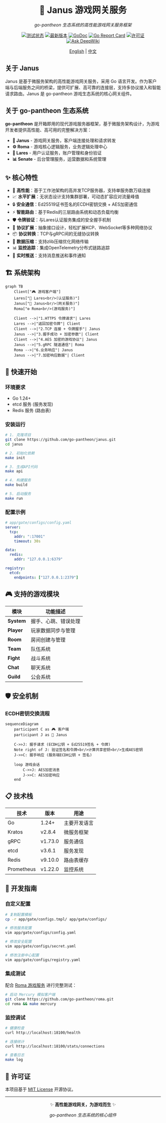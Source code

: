 <div align="center">
  <h1>🔰 Janus 游戏网关服务</h1>
  <p><em>go-pantheon 生态系统的高性能游戏网关服务框架</em></p>
</div>

<p align="center">
<a href="https://github.com/go-pantheon/janus/actions/workflows/test.yml"><img src="https://github.com/go-pantheon/janus/workflows/Test/badge.svg" alt="测试状态"></a>
<a href="https://github.com/go-pantheon/janus/releases"><img src="https://img.shields.io/github/v/release/go-pantheon/janus" alt="最新版本"></a>
<a href="https://pkg.go.dev/github.com/go-pantheon/janus"><img src="https://pkg.go.dev/badge/github.com/go-pantheon/janus" alt="GoDoc"></a>
<a href="https://goreportcard.com/report/github.com/go-pantheon/janus"><img src="https://goreportcard.com/badge/github.com/go-pantheon/janus" alt="Go Report Card"></a>
<a href="https://github.com/go-pantheon/janus/blob/main/LICENSE"><img src="https://img.shields.io/github/license/go-pantheon/janus" alt="许可证"></a>
<a href="https://deepwiki.com/go-pantheon/janus"><img src="https://deepwiki.com/badge.svg" alt="Ask DeepWiki"></a>
</p>

<p align="center">
  <a href="README.md">English</a> | <a href="README-zh.md">中文</a>
</p>

## 关于 Janus

Janus 是基于微服务架构的高性能游戏网关服务，采用 Go 语言开发。作为客户端与后端服务之间的桥梁，提供可扩展、高可靠的连接层，支持多协议接入和智能请求路由。Janus 是 go-pantheon 游戏生态系统的核心网关组件。

## 关于 go-pantheon 生态系统

**go-pantheon** 是开箱即用的现代游戏服务器框架，基于微服务架构设计，为游戏开发者提供高性能、高可用的完整解决方案：

- **🔰 Janus** - 游戏网关服务，客户端连接处理和请求转发
- **⚙️ Roma** - 游戏核心逻辑服务，业务逻辑处理中心
- **🔐 Lares** - 用户认证服务，账户管理和身份验证
- **📊 Senate** - 后台管理服务，运营数据和系统管理

## ✨ 核心特性

- 🚀 **高性能**：基于工作池架构的高并发TCP服务器，支持单服务数万级连接
- 📈 **水平扩展**：无状态设计支持集群部署，可动态扩容应对流量峰值
- 🔒 **安全通信**：Ed25519证书签名的ECDH密钥交换 + AES加密通信
- ⚡ **智能路由**：基于Redis的三层路由系统和动态负载均衡
- 🛡️ **令牌验证**：与Lares认证服务集成的安全握手机制
- 🔌 **协议扩展**：抽象接口设计，轻松扩展KCP、WebSocket等多种网络协议
- 📦 **协议转换**：TCP与gRPC间的无缝协议转换
- 🔄 **数据压缩**：支持zlib压缩优化网络传输
- 📊 **监控追踪**：集成OpenTelemetry分布式链路追踪
- 🎯 **实时推送**：支持消息推送和事件通知

## 🏗️ 系统架构

```mermaid
graph TB
    Client["🎮 游戏客户端"]
    Lares["🔐 Lares<br/>(认证服务)"]
    Janus["🔰 Janus<br/>(网关服务)"]
    Roma["⚙️ Roma<br/>(游戏服务)"]

    Client -->|"1.HTTPS 令牌请求"| Lares
    Lares -->|"返回加密令牌"| Client
    Client -->|"2.TCP 连接 + 令牌握手"| Janus
    Janus -->|"3.握手成功 + 加密参数"| Client
    Client -->|"4.AES 加密的游戏协议"| Janus
    Janus -->|"5.gRPC 隧道通信"| Roma
    Roma -->|"6.业务响应"| Janus
    Janus -->|"7.加密响应数据"| Client
```

## 🚀 快速开始

### 环境要求

- Go 1.24+
- etcd 服务 (服务发现)
- Redis 服务 (路由表)

### 安装运行

```bash
# 1. 克隆项目
git clone https://github.com/go-pantheon/janus.git
cd janus

# 2. 初始化依赖
make init

# 3. 生成API代码
make api

# 4. 构建服务
make build

# 5. 启动服务
make run
```

### 配置示例

```yaml
# app/gate/configs/config.yaml
server:
  tcp:
    addr: ":17001"
    timeout: 30s

data:
  redis:
    addr: "127.0.0.1:6379"

registry:
  etcd:
    endpoints: ["127.0.0.1:2379"]
```

## 🎮 支持的游戏模块

| 模块       | 功能描述             |
| ---------- | -------------------- |
| **System** | 握手、心跳、错误处理 |
| **Player** | 玩家数据同步与管理   |
| **Room**   | 房间创建与管理       |
| **Team**   | 队伍系统             |
| **Fight**  | 战斗系统             |
| **Chat**   | 聊天系统             |
| **Guild**  | 公会系统             |

## 🛡️ 安全机制

### ECDH密钥交换流程

```mermaid
sequenceDiagram
    participant C as 🎮 客户端
    participant J as 🔰 Janus

    C->>J: 握手请求 (ECDH公钥 + Ed25519签名 + 令牌)
    Note right of J: 验证签名和令牌<br/>计算共享密钥<br/>生成AES密钥
    J->>C: 握手响应 (服务端ECDH公钥 + 签名)

    loop 游戏会话
        C->>J: AES加密消息
        J->>C: AES加密响应
    end
```

## 📋 技术栈

| 技术       | 版本    | 用途         |
| ---------- | ------- | ------------ |
| Go         | 1.24+   | 主要开发语言 |
| Kratos     | v2.8.4  | 微服务框架   |
| gRPC       | v1.73.0 | 服务通信     |
| etcd       | v3.6.1  | 服务发现     |
| Redis      | v9.10.0 | 路由表缓存   |
| Prometheus | v1.22.0 | 监控系统     |

## 🔧 开发指南

### 自定义配置

```bash
# 复制配置模板
cp -r app/gate/configs.tmpl/ app/gate/configs/

# 修改服务配置
vim app/gate/configs/config.yaml

# 修改安全配置
vim app/gate/configs/secret.yaml

# 修改注册中心配置
vim app/gate/configs/registry.yaml
```

### 集成测试

配合 [Roma 游戏服务](https://github.com/go-pantheon/roma) 进行完整测试：

```bash
# 启动 Mercury 模拟客户端
git clone https://github.com/go-pantheon/roma.git
cd roma && make mercury
```

### 监控调试

```bash
# 健康检查
curl http://localhost:18100/health

# 连接统计
curl http://localhost:18100/stats/connections

# 查看日志
make log
```

## 📄 许可证

本项目基于 [MIT License](https://github.com/go-pantheon/janus/blob/main/LICENSE) 开源协议。

---

<div align="center">
  <p>✨ <strong>高性能游戏网关，为游戏而生</strong> ✨</p>
  <p><em>go-pantheon 生态系统的核心组件</em></p>
</div>
